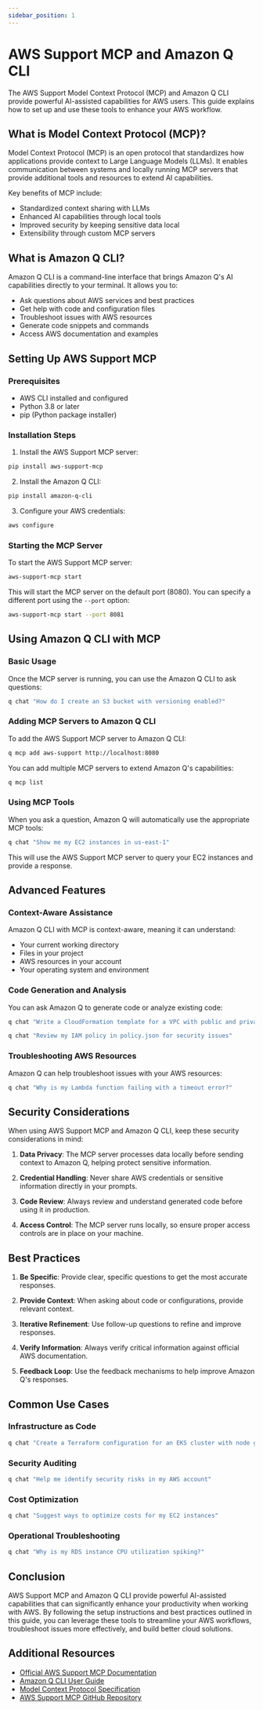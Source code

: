 ```yaml
---
sidebar_position: 1
---
```


# AWS Support MCP and Amazon Q CLI

The AWS Support Model Context Protocol (MCP) and Amazon Q CLI provide powerful AI-assisted capabilities for AWS users. This guide explains how to set up and use these tools to enhance your AWS workflow.

## What is Model Context Protocol (MCP)?

Model Context Protocol (MCP) is an open protocol that standardizes how applications provide context to Large Language Models (LLMs). It enables communication between systems and locally running MCP servers that provide additional tools and resources to extend AI capabilities.

Key benefits of MCP include:
- Standardized context sharing with LLMs
- Enhanced AI capabilities through local tools
- Improved security by keeping sensitive data local
- Extensibility through custom MCP servers

## What is Amazon Q CLI?

Amazon Q CLI is a command-line interface that brings Amazon Q's AI capabilities directly to your terminal. It allows you to:
- Ask questions about AWS services and best practices
- Get help with code and configuration files
- Troubleshoot issues with AWS resources
- Generate code snippets and commands
- Access AWS documentation and examples

## Setting Up AWS Support MCP

### Prerequisites

- AWS CLI installed and configured
- Python 3.8 or later
- pip (Python package installer)

### Installation Steps

1. Install the AWS Support MCP server:

```bash
pip install aws-support-mcp
```

2. Install the Amazon Q CLI:

```bash
pip install amazon-q-cli
```

3. Configure your AWS credentials:

```bash
aws configure
```

### Starting the MCP Server

To start the AWS Support MCP server:

```bash
aws-support-mcp start
```

This will start the MCP server on the default port (8080). You can specify a different port using the `--port` option:

```bash
aws-support-mcp start --port 8081
```

## Using Amazon Q CLI with MCP

### Basic Usage

Once the MCP server is running, you can use the Amazon Q CLI to ask questions:

```bash
q chat "How do I create an S3 bucket with versioning enabled?"
```

### Adding MCP Servers to Amazon Q CLI

To add the AWS Support MCP server to Amazon Q CLI:

```bash
q mcp add aws-support http://localhost:8080
```

You can add multiple MCP servers to extend Amazon Q's capabilities:

```bash
q mcp list
```

### Using MCP Tools

When you ask a question, Amazon Q will automatically use the appropriate MCP tools:

```bash
q chat "Show me my EC2 instances in us-east-1"
```

This will use the AWS Support MCP server to query your EC2 instances and provide a response.

## Advanced Features

### Context-Aware Assistance

Amazon Q CLI with MCP is context-aware, meaning it can understand:
- Your current working directory
- Files in your project
- AWS resources in your account
- Your operating system and environment

### Code Generation and Analysis

You can ask Amazon Q to generate code or analyze existing code:

```bash
q chat "Write a CloudFormation template for a VPC with public and private subnets"
```

```bash
q chat "Review my IAM policy in policy.json for security issues"
```

### Troubleshooting AWS Resources

Amazon Q can help troubleshoot issues with your AWS resources:

```bash
q chat "Why is my Lambda function failing with a timeout error?"
```

## Security Considerations

When using AWS Support MCP and Amazon Q CLI, keep these security considerations in mind:

1. **Data Privacy**: The MCP server processes data locally before sending context to Amazon Q, helping protect sensitive information.

2. **Credential Handling**: Never share AWS credentials or sensitive information directly in your prompts.

3. **Code Review**: Always review and understand generated code before using it in production.

4. **Access Control**: The MCP server runs locally, so ensure proper access controls are in place on your machine.

## Best Practices

1. **Be Specific**: Provide clear, specific questions to get the most accurate responses.

2. **Provide Context**: When asking about code or configurations, provide relevant context.

3. **Iterative Refinement**: Use follow-up questions to refine and improve responses.

4. **Verify Information**: Always verify critical information against official AWS documentation.

5. **Feedback Loop**: Use the feedback mechanisms to help improve Amazon Q's responses.

## Common Use Cases

### Infrastructure as Code

```bash
q chat "Create a Terraform configuration for an EKS cluster with node groups"
```

### Security Auditing

```bash
q chat "Help me identify security risks in my AWS account"
```

### Cost Optimization

```bash
q chat "Suggest ways to optimize costs for my EC2 instances"
```

### Operational Troubleshooting

```bash
q chat "Why is my RDS instance CPU utilization spiking?"
```

## Conclusion

AWS Support MCP and Amazon Q CLI provide powerful AI-assisted capabilities that can significantly enhance your productivity when working with AWS. By following the setup instructions and best practices outlined in this guide, you can leverage these tools to streamline your AWS workflows, troubleshoot issues more effectively, and build better cloud solutions.

## Additional Resources

- [Official AWS Support MCP Documentation](https://docs.aws.amazon.com/q/latest/user-guide/mcp-support.html)
- [Amazon Q CLI User Guide](https://docs.aws.amazon.com/q/latest/user-guide/q-cli.html)
- [Model Context Protocol Specification](https://github.com/aws/model-context-protocol)
- [AWS Support MCP GitHub Repository](https://github.com/aws/aws-support-mcp)
